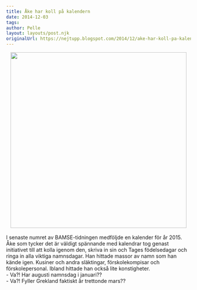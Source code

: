 ```yaml
---
title: Åke har koll på kalendern
date: 2014-12-03
tags: 	
author: Pelle
layout: layouts/post.njk
originalUrl: https://nejtupp.blogspot.com/2014/12/ake-har-koll-pa-kalendern.html
---
```


<div class="separator" style="clear: both; text-align: center;"><img src="../../../../img/IMG_2258.JPG" height="480"></div><br>I senaste numret av BAMSE-tidningen medföljde en kalender för år 2015. Åke som tycker det är väldigt spännande med kalendrar tog genast initiativet till att kolla igenom den, skriva in sin och Tages födelsedagar och ringa in alla viktiga namnsdagar. Han hittade massor av namn som han kände igen. Kusiner och andra släktingar, förskolekompisar och förskolepersonal. Ibland hittade han också lite konstigheter.<br>- Va?! Har augusti namnsdag i januari??<br>- Va?! Fyller Grekland faktiskt år trettonde mars??
